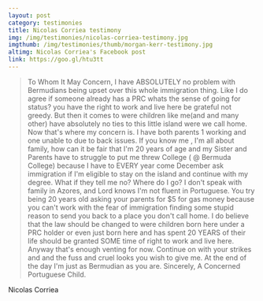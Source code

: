 ```yaml
---
layout: post
category: testimonies
title: Nicolas Corriea testimony
img: /img/testimonies/nicolas-corriea-testimony.jpg
imgthumb: /img/testimonies/thumb/morgan-kerr-testimony.jpg
altimg: Nicolas Corriea's Facebook post
link: https://goo.gl/htu3tt
---
```

<blockquote class="blockquote-style lead">
To Whom It May Concern,
I have ABSOLUTELY no problem with Bermudians being upset over this whole immigration thing. Like I do agree if someone already has a PRC whats the sense of going for status? you have the right to work and live here be grateful not greedy. But then it comes to were children like me(and and many other) have absolutely no ties to this little island were we call home. Now that's where my concern is. I have both parents 1 working and one unable to due to back issues. If you know me , I'm all about family, how can it be fair that I'm 20 years of age and my Sister and Parents have to struggle to put me threw College ( @ Bermuda College) because I have to EVERY year come December ask immigration if I'm eligible to stay on the island and continue with my degree. What if they tell me no? Where do I go? I don't speak with family in Azores, and Lord knows I'm not fluent in Portuguese. You try being 20 years old asking your parents for $5 for gas money because you can't work with the fear of immigration finding some stupid reason to send you back to a place you don't call home. I do believe that the law should be changed to were children born here under a PRC holder or even just born here and has spent 20 YEARS of their life should be granted SOME time of right to work and live here. 
Anyway that's enough venting for now. Continue on with your strikes and and the fuss and cruel looks you wish to give me. At the end of the day I'm just as Bermudian as you are.
Sincerely,
A Concerned Portuguese Child.
</blockquote>

Nicolas Corriea
